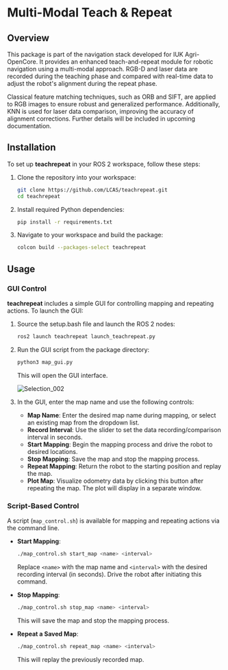 # Multi-Modal Teach & Repeat  

## Overview  

This package is part of the navigation stack developed for IUK Agri-OpenCore. It provides an enhanced teach-and-repeat module for robotic navigation using a multi-modal approach. RGB-D and laser data are recorded during the teaching phase and compared with real-time data to adjust the robot's alignment during the repeat phase.  

Classical feature matching techniques, such as ORB and SIFT, are applied to RGB images to ensure robust and generalized performance. Additionally, KNN is used for laser data comparison, improving the accuracy of alignment corrections. Further details will be included in upcoming documentation.  

## Installation  

To set up **teachrepeat** in your ROS 2 workspace, follow these steps:  

1. Clone the repository into your workspace:  
    ```bash  
    git clone https://github.com/LCAS/teachrepeat.git
    cd teachrepeat  
    ```  

2. Install required Python dependencies:  
    ```bash  
    pip install -r requirements.txt  
    ```  

3. Navigate to your workspace and build the package:  
    ```bash  
    colcon build --packages-select teachrepeat  
    ```  
## Usage  

### GUI Control  

**teachrepeat** includes a simple GUI for controlling mapping and repeating actions. To launch the GUI:  

1. Source the setup.bash file and launch the ROS 2 nodes:  
    ```bash  
    ros2 launch teachrepeat launch_teachrepeat.py  
    ```  

2. Run the GUI script from the package directory:  
    ```bash  
    python3 map_gui.py  
    ```  

    This will open the GUI interface.  

    ![Selection_002](https://github.com/user-attachments/assets/2f47dcd8-b0b3-4c70-85b1-8b88a1e42f31)  

3. In the GUI, enter the map name and use the following controls:  
    - **Map Name**: Enter the desired map name during mapping, or select an existing map from the dropdown list.  
    - **Record Interval**: Use the slider to set the data recording/comparison interval in seconds.  
    - **Start Mapping**: Begin the mapping process and drive the robot to desired locations.  
    - **Stop Mapping**: Save the map and stop the mapping process.  
    - **Repeat Mapping**: Return the robot to the starting position and replay the map.  
    - **Plot Map**: Visualize odometry data by clicking this button after repeating the map. The plot will display in a separate window.  

### Script-Based Control  

A script (`map_control.sh`) is available for mapping and repeating actions via the command line.  

- **Start Mapping**:  
    ```bash  
    ./map_control.sh start_map <name> <interval>  
    ```  
    Replace `<name>` with the map name and `<interval>` with the desired recording interval (in seconds). Drive the robot after initiating this command.  

- **Stop Mapping**:  
    ```bash  
    ./map_control.sh stop_map <name> <interval>  
    ```  
    This will save the map and stop the mapping process.  

- **Repeat a Saved Map**:  
    ```bash  
    ./map_control.sh repeat_map <name> <interval>  
    ```  
    This will replay the previously recorded map.  
